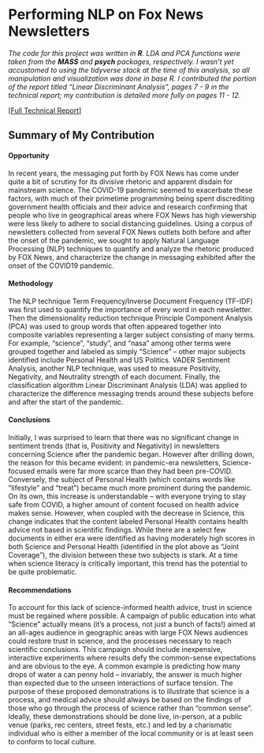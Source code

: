 # Performing NLP on Fox News Newsletters

*The code for this project was written in **R**. LDA and PCA functions were taken from the **MASS** and **psych** packages, respectively. I wasn’t yet accustomed to using the tidyverse stack at the time of this analysis, so all manipulation and visualization was done in base R. I contributed the portion of the report titled “Linear Discriminant Analysis”, pages 7 - 9 in the technical report; my contribution is detailed more fully on pages 11 - 12.*

[[Full Technical Report](https://arosenblum1.github.io/arosenblum1/Portfolio/Performing%20NLP%20on%20Fox%20News%20Newsletters/Report%20-%20Fox%20News.pdf)]

## Summary of My Contribution
#### Opportunity
In recent years, the messaging put forth by FOX News has come under quite a bit of scrutiny for its divisive
rhetoric and apparent disdain for mainstream science. The COVID-19 pandemic seemed to exacerbate
these factors, with much of their primetime programming being spent discrediting government health
officials and their advice and research confirming that people who live in geographical areas where FOX
News has high viewership were less likely to adhere to social distancing guidelines. Using a corpus of
newsletters collected from several FOX News outlets both before and after the onset of the pandemic, we
sought to apply Natural Language Processing (NLP) techniques to quantify and analyze the rhetoric
produced by FOX News, and characterize the change in messaging exhibited after the onset of the COVID19 pandemic.
#### Methodology
The NLP technique Term Frequency/Inverse Document Frequency (TF-IDF) was first used to quantify the
importance of every word in each newsletter. Then the dimensionality reduction technique Principle
Component Analysis (PCA) was used to group words that often appeared together into composite variables
representing a larger subject consisting of many terms. For example, “science”, “study”, and “nasa” among
other terms were grouped together and labeled as simply “Science” – other major subjects identified include
Personal Health and US Politics. VADER Sentiment Analysis, another NLP technique, was used to
measure Positivity, Negativity, and Neutrality strength of each document. Finally, the classification algorithm
Linear Discriminant Analysis (LDA) was applied to characterize the difference messaging trends around
these subjects before and after the start of the pandemic.
#### Conclusions
Initially, I was surprised to learn that there was no
significant change in sentiment trends (that is, Positivity
and Negativity) in newsletters concerning Science after
the pandemic began. However after drilling down, the
reason for this became evident: in pandemic-era
newsletters, Science-focused emails were far more
scarce than they had been pre-COVID. Conversely, the
subject of Personal Health (which contains words like
“lifestyle” and “treat”) became much more prominent
during the pandemic. On its own, this increase is
understandable – with everyone trying to stay safe from COVID, a higher amount of content focused on
health advice makes sense. However, when coupled with the decrease in Science, this change indicates
that the content labeled Personal Health contains health advice not based in scientific findings. While there
are a select few documents in either era were identified as having moderately high scores in both Science
and Personal Health (identified in the plot above as “Joint Coverage”), the division between these two
subjects is stark. At a time when science literacy is critically important, this trend has the potential to be
quite problematic.
#### Recommendations
To account for this lack of science-informed health advice, trust in science must be regained where
possible. A campaign of public education into what “Science” actually means (it’s a process, not just a
bunch of facts!) aimed at an all-ages audience in geographic areas with large FOX News audiences could
restore trust in science, and the processes necessary to reach scientific conclusions. This campaign should
include inexpensive, interactive experiments where results defy the common-sense expectations and are
obvious to the eye. A common example is predicting how many drops of water a can penny hold – invariably,
the answer is much higher than expected due to the unseen interactions of surface tension.
The purpose of these proposed demonstrations is to illustrate that science is a process, and medical advice
should always be based on the findings of those who go through the process of science rather than
“common sense”. Ideally, these demonstrations should be done live, in-person, at a public venue (parks,
rec centers, street fests, etc.) and led by a charismatic individual who is either a member of the local
community or is at least seen to conform to local culture.
